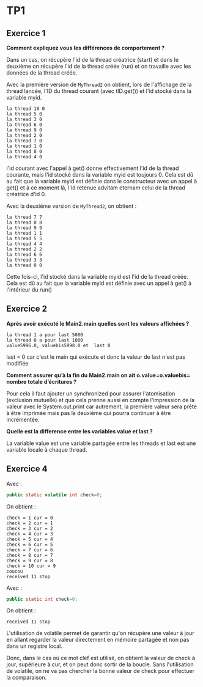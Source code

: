 # TP1

## Exercice 1

**Comment expliquez vous les différences de comportement ?**

Dans un cas, on récupère l'id de la thread créatrice (start) et dans le deuxième on récupère l'id de la thread créée (run) et on travaille avec les données de la thread créée.

Avec la première version de ``MyThread2`` on obtient, lors de l'affichage de la thread lancée, l'ID du thread courant (avec tID.get()) et l'id stocké dans la variable myid.
```
la thread 10 0
la thread 5 0
la thread 3 0
la thread 6 0
la thread 9 0
la thread 2 0
la thread 7 0
la thread 1 0
la thread 8 0
la thread 4 0
```

l'id courant avec l'appel à get() donne effectivement l'id de la thread courante, mais l'id stocké dans la variable myid est toujours 0. Cela est dû au fait que la variable myid est définie dans le constructeur avec un appel à get() et à ce moment là, l'id retenue advitam eternam celui de la thread créatrice d'id 0.

Avec la deuxième version de ``MyThread2``, on obtient :
```
la thread 7 7
la thread 8 8
la thread 9 9
la thread 1 1
la thread 5 5
la thread 4 4
la thread 2 2
la thread 6 6
la thread 3 3
la thread 0 0
```
Cette fois-ci, l'id stocké dans la variable myid est l'id de la thread créée. Cela est dû au fait que la variable myid est définie avec un appel à get() à l'intérieur du run()

## Exercice 2

**Après avoir exécuté le Main2.main quelles sont les valeurs affichées ?**

```
la thread 1 a pour last 5000
la thread 0 a pour last 1000
value5996.0, valuebis5998.0 et  last 0
```

last = 0 car c'est le main qui exécute et donc la valeur de last n'est pas modifiée

**Comment assurer qu’à la fin du Main2.main on ait o.value=o.valuebis= nombre totale d’écritures ?**

Pour cela il faut ajouter un synchronized pour assurer l'atomisation (exclusion mutuelle) et que cela prenne aussi en compte l'impression de la valeur avec le System.out.print car autrement, la première valeur sera prête à être imprimée mais pas la deuxième qui pourra continuer à être incrémentée.

**Quelle est la difference entre les variables value et last ?**

La variable value est une variable partagée entre les threads et last est une variable locale à chaque thread.

## Exercice 4

Avec :

```java
public static volatile int check=0;
```
On obtient :
```
check = 1 cur = 0
check = 2 cur = 1
check = 3 cur = 2
check = 4 cur = 3
check = 5 cur = 4
check = 6 cur = 5
check = 7 cur = 6
check = 8 cur = 7
check = 9 cur = 8
check = 10 cur = 9
coucou
received 11 stop
```

Avec :
```java
public static int check=0;
```
On obtient :
```
received 11 stop
```

L'utilisation de volatile permet de garantir qu'on récupère une valeur à jour en allant regarder la valeur directement en mémoire partagée et non pas dans un registre local.

Donc, dans le cas où ce mot clef est utilisé, on obtient la valeur de check à jour, supérieure à cur, et on peut donc sortir de la boucle. Sans l'utilisation de volatile, on ne va pas chercher la bonne valeur de check pour effectuer la comparaison.